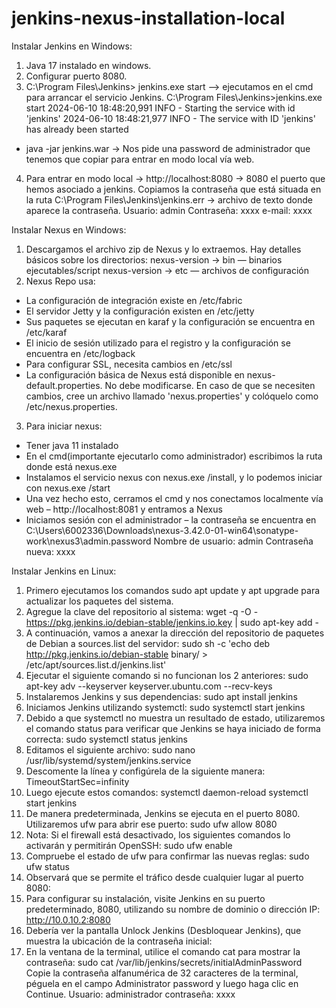 # jenkins-nexus-installation-local

Instalar Jenkins en Windows:
1. Java 17 instalado en windows.
2. Configurar puerto 8080.
3. C:\Program Files\Jenkins> jenkins.exe start --> ejecutamos en el cmd para arrancar el servicio Jenkins.
C:\Program Files\Jenkins>jenkins.exe start
2024-06-10 18:48:20,991 INFO  - Starting the service with id 'jenkins'
2024-06-10 18:48:21,977 INFO  - The service with ID 'jenkins' has already been started
- java -jar jenkins.war -> Nos pide una password de administrador que tenemos que copiar para entrar en modo local vía web.
4. Para entrar en modo local -> http://localhost:8080 -> 8080 el puerto que hemos asociado a jenkins. Copiamos la contraseña que está situada en la ruta C:\Program Files\Jenkins\jenkins.err -> archivo de texto donde aparece la contraseña.
Usuario: admin
Contraseña: xxxx
e-mail: xxxx



Instalar Nexus en Windows:
1. Descargamos el archivo zip de Nexus y lo extraemos.
Hay detalles básicos sobre los directorios:
nexus-version -> bin — binarios ejecutables/script 
nexus-version -> etc — archivos de configuración
2. Nexus Repo usa:
- La configuración de integración existe en /etc/fabric
- El servidor Jetty y la configuración existen en /etc/jetty
- Sus paquetes se ejecutan en karaf y la configuración se encuentra en /etc/karaf
- El inicio de sesión utilizado para el registro y la configuración se encuentra en /etc/logback
- Para configurar SSL, necesita cambios en /etc/ssl
- La configuración básica de Nexus está disponible en nexus-default.properties. No debe modificarse. En caso de que se necesiten cambios, cree un archivo llamado 'nexus.properties' y colóquelo como /etc/nexus.properties.
3. Para iniciar nexus:
- Tener java 11 instalado
- En el cmd(importante ejecutarlo como administrador) escribimos la ruta donde está nexus.exe
- Instalamos el servicio nexus con nexus.exe /install, y lo podemos iniciar con nexus.exe /start
- Una vez hecho esto, cerramos el cmd y nos conectamos localmente vía web – http://localhost:8081 y entramos a Nexus
- Iniciamos sesión con el administrador – la contraseña se encuentra en C:\Users\6002336\Downloads\nexus-3.42.0-01-win64\sonatype-work\nexus3\admin.password
Nombre de usuario: admin
Contraseña nueva: xxxx


Instalar Jenkins en Linux:
1. Primero ejecutamos los comandos sudo apt update y apt upgrade para actualizar los paquetes del sistema.
2. Agregue la clave del repositorio al sistema:
wget -q -O - https://pkg.jenkins.io/debian-stable/jenkins.io.key | sudo apt-key add -
3. A continuación, vamos a anexar la dirección del repositorio de paquetes de Debian a sources.list del servidor:
sudo sh -c 'echo deb http://pkg.jenkins.io/debian-stable binary/ > /etc/apt/sources.list.d/jenkins.list'
4. Ejecutar el siguiente comando si no funcionan los 2 anteriores: 
sudo apt-key adv --keyserver keyserver.ubuntu.com --recv-keys
5. Instalaremos Jenkins y sus dependencias:
sudo apt install jenkins
6. Iniciamos Jenkins utilizando systemctl:
sudo systemctl start jenkins
7. Debido a que systemctl no muestra un resultado de estado, utilizaremos el comando status para verificar que Jenkins se haya iniciado de forma correcta:
sudo systemctl status jenkins
8. Editamos el siguiente archivo: 
sudo nano /usr/lib/systemd/system/jenkins.service
9. Descomente la línea y configúrela de la siguiente manera:
TimeoutStartSec=infinity
10. Luego ejecute estos comandos:
systemctl daemon-reload
systemctl start jenkins
11. De manera predeterminada, Jenkins se ejecuta en el puerto 8080. Utilizaremos ufw para abrir ese puerto:
sudo ufw allow 8080
12. Nota: Si el firewall está desactivado, los siguientes comandos lo activarán y permitirán OpenSSH:
sudo ufw enable
13. Compruebe el estado de ufw para confirmar las nuevas reglas:
sudo ufw status
14. Observará que se permite el tráfico desde cualquier lugar al puerto 8080:
15. Para configurar su instalación, visite Jenkins en su puerto predeterminado, 8080, utilizando su nombre de dominio o dirección IP: http://10.0.10.2:8080
16. Debería ver la pantalla Unlock Jenkins (Desbloquear Jenkins), que muestra la ubicación de la contraseña inicial:
17. En la ventana de la terminal, utilice el comando cat para mostrar la contraseña:
sudo cat /var/lib/jenkins/secrets/initialAdminPassword
Copie la contraseña alfanumérica de 32 caracteres de la terminal, péguela en el campo Administrator password y luego haga clic en Continue.
Usuario: administrador
contraseña: xxxx

